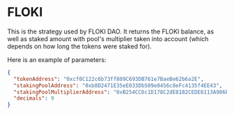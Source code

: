 # FLOKI

This is the strategy used by FLOKI DAO. It returns the FLOKI balance, as well as staked amount with pool's multiplier taken into account (which depends on how long the tokens were staked for).

Here is an example of parameters:

```json
{
  "tokenAddress": "0xcf0C122c6b73ff809C693DB761e7BaeBe62b6a2E",
  "stakingPoolAddress": "0xb8D2471E35eE033Db509e0456c8eFc4135f4EE43",
  "stakingPoolMultiplierAddress": "0xB254CC6c1D178C2dE8182CEDE6113A986bB90721",
  "decimals": 9
}
```
